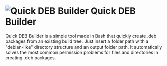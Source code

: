 # ![Quick DEB Builder](http://icons.iconarchive.com/icons/tpdkdesign.net/refresh-cl/48/System-Package-icon.png) Quick DEB Builder
Quick DEB Builder is a simple tool made in Bash that quickly create .deb packages from an existing build tree. Just insert a folder path with a "debian-like" directory structure and an output folder path. 
It automatically solves the most common permission problems for files and directories in creating .deb packages.
